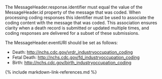 
The MessageHeader.response.identifier must equal the value of the MessageHeader.id property of the message that was coded. When processing coding responses this identifier must be used to associate the coding content with the message that was coded. This association ensures clarity when a death record is submitted or updated multiple times, and coding responses are delivered for a subset of these submissions.

The MessageHeader.eventURI should be set as follows:
* Death: http://nchs.cdc.gov/vrdr_industryoccupation_coding
* Fetal Death: http://nchs.cdc.gov/fd_industryoccupation_coding
* Birth: http://nchs.cdc.gov/birth_industryoccupation_coding

{% include markdown-link-references.md %}